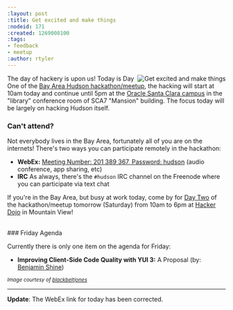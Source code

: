 ```yaml
---
:layout: post
:title: Get excited and make things
:nodeid: 171
:created: 1269008100
:tags:
- feedback
- meetup
:author: rtyler
---
```

<img src="https://web.archive.org/web/*/https://agentdero.cachefly.net/continuousblog/getexcited.jpg" alt="Get excited and make things" align="right"/>The day of hackery is upon us! Today is Day One of the [Bay Area Hudson hackathon/meetup](https://jenkins.io/content/meet-and-hack-alongside-kohsuke-and-co), the hacking will start at 10am today and continue until 5pm at the [Oracle Santa Clara campus](https://tinyurl.com/yznmdoo) in the "library" conference room of SCA7 "Mansion" building. The focus today will be largely on hacking Hudson itself.

### Can't attend?

Not everybody lives in the Bay Area, fortunately all of you are on the internets! There's two ways you can participate remotely in the hackathon:

* **WebEx:** [Meeting Number: 201 389 367, Password: hudson](https://cisco.webex.com/ciscosales/j.php?ED=136431942&UID=0&PW=NN2U2OTAwNzg0&RT=MiM0) (audio conference, app sharing, etc)
* **IRC** As always, there's the `#hudson` IRC channel on the Freenode where you can participate via text chat


If you're in the Bay Area, but busy at work today, come by for [Day Two](https://wiki.jenkins.io/display/JENKINS/Hudson+Bay+Area+Hackathon+2.0) of the hackathon/meetup tomorrow (Saturday) from 10am to 6pm at <a id="aptureLink_NCAhpsucbO" href="https://hackerdojo.pbworks.com/">Hacker Dojo</a> in Mountain View!


<br clear="all"/>
### Friday Agenda

Currently there is only one item on the agenda for Friday:

* **Improving Client-Side Code Quality with YUI 3:** A Proposal (by: <a id="aptureLink_vzcsfKPm3x" href="https://twitter.com/bshine">Benjamin Shine</a>)





<small><em>Image courtesy of [blackbeltjones](https://www.flickr.com/photos/blackbeltjones/3365682994/)</em></small>

----

**Update**: The WebEx link for today has been corrected.
